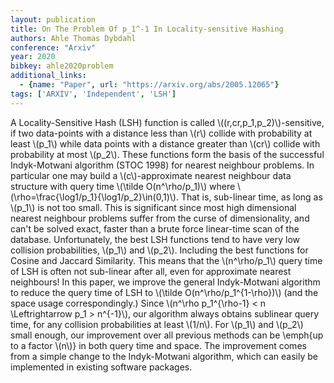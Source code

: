 ```yaml
---
layout: publication
title: On The Problem Of p_1^-1 In Locality-sensitive Hashing
authors: Ahle Thomas Dybdahl
conference: "Arxiv"
year: 2020
bibkey: ahle2020problem
additional_links:
  - {name: "Paper", url: "https://arxiv.org/abs/2005.12065"}
tags: ['ARXIV', 'Independent', 'LSH']
---
```

A Locality-Sensitive Hash (LSH) function is called \\((r,cr,p_1,p_2)\\)-sensitive, if two data-points with a distance less than \\(r\\) collide with probability at least \\(p_1\\) while data points with a distance greater than \\(cr\\) collide with probability at most \\(p_2\\). These functions form the basis of the successful Indyk-Motwani algorithm (STOC 1998) for nearest neighbour problems. In particular one may build a \\(c\\)-approximate nearest neighbour data structure with query time \\(\tilde O(n^\rho/p_1)\\) where \\(\rho=\frac\{\log1/p_1\}\{\log1/p_2\}\in(0,1)\\). That is, sub-linear time, as long as \\(p_1\\) is not too small. This is significant since most high dimensional nearest neighbour problems suffer from the curse of dimensionality, and can't be solved exact, faster than a brute force linear-time scan of the database. Unfortunately, the best LSH functions tend to have very low collision probabilities, \\(p_1\\) and \\(p_2\\). Including the best functions for Cosine and Jaccard Similarity. This means that the \\(n^\rho/p_1\\) query time of LSH is often not sub-linear after all, even for approximate nearest neighbours! In this paper, we improve the general Indyk-Motwani algorithm to reduce the query time of LSH to \\(\tilde O(n^\rho/p_1^\{1-\rho\})\\) (and the space usage correspondingly.) Since \\(n^\rho p_1^\{\rho-1\} < n \Leftrightarrow p_1 > n^\{-1\}\\), our algorithm always obtains sublinear query time, for any collision probabilities at least \\(1/n\\). For \\(p_1\\) and \\(p_2\\) small enough, our improvement over all previous methods can be \emph\{up to a factor \\(n\\)\} in both query time and space. The improvement comes from a simple change to the Indyk-Motwani algorithm, which can easily be implemented in existing software packages.
